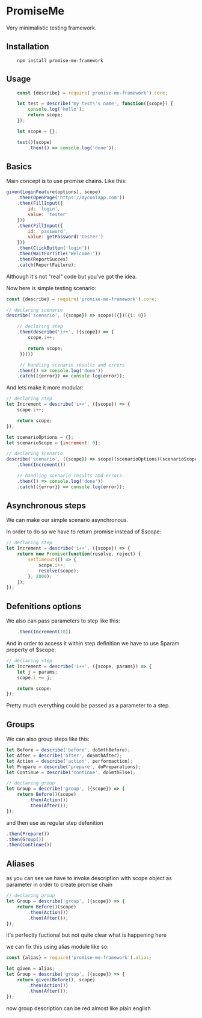 # PromiseMe

Very minimalistic testing framework.

## Installation

```
    npm install promise-me-framework
```

## Usage

``` javascript
    const {describe} = require('promise-me-framework').core;

    let test = describe('my test\'s name', function({scope}) {
        console.log('hello');
        return scope;
    });

    let scope = {};

    test()(scope)
        .then(() => console.log('done'));
```

## Basics

Main concept is to use promise chains. Like this:

``` javascript
given(LoginFeature(options), scope)
    .then(OpenPage('https://mycoolapp.com'))
    .then(FillInput({
        id: 'login',
        value: 'tester'
    }))
    .then(FillInput({
        id: 'password',
        value: getPassword('tester')
    }))
    .then(ClickButton('login'))
    .then(WaitForTitle('Welcome!'))
    .then(ReportSucces)
    .catch(ReportFailure);
```

Although it's not "real" code but you've got the idea.


Now here is simple testing scenario:

``` javascript
const {describe} = require('promise-me-framework').core;

// declaring scenario
describe('scenario', ({scope}) => scope)({})({i: 0})

    // declaring step
    .then(describe('i++', ({scope}) => {
        scope.i++;

        return scope;
     })())

     // handling scenario results and errors
    .then(() => console.log('done'))
    .catch(({error}) => console.log(error));

```

And lets make it more modular:

``` javascript
// declaring step
let Increment = describe('i++', ({scope}) => {  
    scope.i++;

    return scope;
});

let scenarioOptions = {};
let scenarioScope = {increment: 0};

// declaring scenario
describe('scenario', ({scope}) => scope)(scenarioOptions)(scenarioScope)
    .then(Increment())

    // handling scenario results and errors
    .then(() => console.log('done'))
    .catch(({error}) => console.log(error));
```

## Asynchronous steps

We can make our simple scenario asynchronous.

In order to do so we have to return promise instead of $scope:

``` javascript
// declaring step
let Increment = describe('i++', ({scope}) => {  
    return new Promise(function(resolve, reject) {
        setTimeout(() => {
            scope.i++;
            resolve(scope);
        }, 2000);
    });
});
```

## Defenitions options

We also can pass parameters to step like this:

``` javascript
    .then(Increment(10))
```

And in order to access it within step definition we have to use $param property of $scope:

``` javascript
// declaring step
let Increment = describe('i++', ({scope, params}) => {  
    let j = params;
    scope.i += j;

    return scope;
});
```

Pretty much everything could be passed as a parameter to a step.

## Groups

We can also group steps like this:
``` javascript
let Before = describe('before', doSmthBefore);
let After = describe('after', doSmthAfter);
let Action = describe('action', performaction);
let Prepare = describe('prepare', doPreparations);
let Continue = describe('continue', doSmthElse);

// declaring group
let Group = describe('group', ({scope}) => {
    return Before()(scope)
        .then(Action())
        .then(After());
});
```
and then use as regular step defenition
``` javascript
.then(Prepare())
.then(Group())
.then(Continue())
```

## Aliases

as you can see we have to invoke description with scope object as parameter in order to create promise chain

``` javascript
// declaring group
let Group = describe('group', ({scope}) => {
    return Before()(scope)
        .then(Action())
        .then(After());
});
```

it's perfectly fuctional but not quite clear what is happening here

we can fix this using alias module like so:

``` javascript
const {alias} = require('promise-me-framework').alias;

let given = alias;
let Group = describe('group', ({scope}) => {
    return given(Before(), scope)
        .then(Action())
        .then(After());
});
```

now group description can be red almost like plain english
